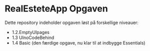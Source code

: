 # RealEsteteApp Opgaven

Dette repository indeholder opgaven løst på forskellige niveauer:

- 1.2.EmptyUIpages
- 1.3 UInoCodeBehind
- 1.4 Basic (den færdige opgave, nu klar til at indbygge Essentials)
